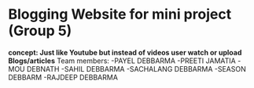 # Blogging Website for mini project (Group 5)
**concept: Just like Youtube but instead of videos user watch or upload Blogs/articles**
Team members:
-PAYEL DEBBARMA
-PREETI JAMATIA
-MOU DEBNATH
-SAHIL DEBBARMA
-SACHALANG DEBBARMA
-SEASON DEBBARM
-RAJDEEP DEBBARMA

